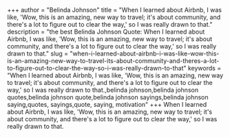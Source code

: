 +++
author = "Belinda Johnson"
title = "When I learned about Airbnb, I was like, 'Wow, this is an amazing, new way to travel; it's about community, and there's a lot to figure out to clear the way,' so I was really drawn to that."
description = "the best Belinda Johnson Quote: When I learned about Airbnb, I was like, 'Wow, this is an amazing, new way to travel; it's about community, and there's a lot to figure out to clear the way,' so I was really drawn to that."
slug = "when-i-learned-about-airbnb-i-was-like-wow-this-is-an-amazing-new-way-to-travel-its-about-community-and-theres-a-lot-to-figure-out-to-clear-the-way-so-i-was-really-drawn-to-that"
keywords = "When I learned about Airbnb, I was like, 'Wow, this is an amazing, new way to travel; it's about community, and there's a lot to figure out to clear the way,' so I was really drawn to that.,belinda johnson,belinda johnson quotes,belinda johnson quote,belinda johnson sayings,belinda johnson saying,quotes, sayings,quote, saying, motivation"
+++
When I learned about Airbnb, I was like, 'Wow, this is an amazing, new way to travel; it's about community, and there's a lot to figure out to clear the way,' so I was really drawn to that.
